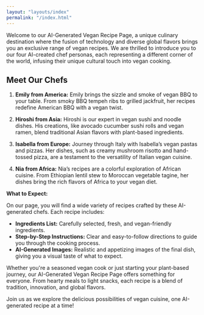 ```yaml
---
layout: "layouts/index"
permalink: "/index.html"
---
```


Welcome to our AI-Generated Vegan Recipe Page, a unique culinary destination where the fusion of technology and diverse global flavors brings you an exclusive range of vegan recipes. We are thrilled to introduce you to our four AI-created chef personas, each representing a different corner of the world, infusing their unique cultural touch into vegan cooking.

## Meet Our Chefs

1. **Emily from America:** Emily brings the sizzle and smoke of vegan BBQ to your table. From smoky BBQ tempeh ribs to grilled jackfruit, her recipes redefine American BBQ with a vegan twist.

2. **Hiroshi from Asia:** Hiroshi is our expert in vegan sushi and noodle dishes. His creations, like avocado cucumber sushi rolls and vegan ramen, blend traditional Asian flavors with plant-based ingredients.

3. **Isabella from Europe:** Journey through Italy with Isabella’s vegan pastas and pizzas. Her dishes, such as creamy mushroom risotto and hand-tossed pizza, are a testament to the versatility of Italian vegan cuisine.

4. **Nia from Africa:** Nia’s recipes are a colorful exploration of African cuisine. From Ethiopian lentil stew to Moroccan vegetable tagine, her dishes bring the rich flavors of Africa to your vegan diet.

**What to Expect:**

On our page, you will find a wide variety of recipes crafted by these AI-generated chefs. Each recipe includes:

- **Ingredients List:** Carefully selected, fresh, and vegan-friendly ingredients.
- **Step-by-Step Instructions:** Clear and easy-to-follow directions to guide you through the cooking process.
- **AI-Generated Images:** Realistic and appetizing images of the final dish, giving you a visual taste of what to expect.

Whether you're a seasoned vegan cook or just starting your plant-based journey, our AI-Generated Vegan Recipe Page offers something for everyone. From hearty meals to light snacks, each recipe is a blend of tradition, innovation, and global flavors. 

Join us as we explore the delicious possibilities of vegan cuisine, one AI-generated recipe at a time!